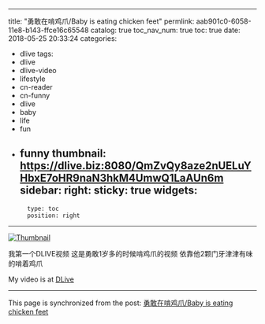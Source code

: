 
---
title: "勇敢在啃鸡爪/Baby is eating chicken feet"
permlink: aab901c0-6058-11e8-b143-ffce16c65548
catalog: true
toc_nav_num: true
toc: true
date: 2018-05-25 20:33:24
categories:
- dlive
tags:
- dlive
- dlive-video
- lifestyle
- cn-reader
- cn-funny
- dlive
- baby
- life
- fun
- funny
thumbnail: https://dlive.biz:8080/QmZvQy8aze2nUELuYHbxE7oHR9naN3hkM4UmwQ1LaAUn6m
sidebar:
    right:
        sticky: true
widgets:
    -
        type: toc
        position: right
---


[![Thumbnail](https://dlive.biz:8080/QmZvQy8aze2nUELuYHbxE7oHR9naN3hkM4UmwQ1LaAUn6m)](https://dlive.io/video/ericet/aab901c0-6058-11e8-b143-ffce16c65548)

我第一个DLIVE视频
这是勇敢1岁多的时候啃鸡爪的视频
依靠他2颗门牙津津有味的啃着鸡爪

My video is at [DLive](https://dlive.io/video/ericet/aab901c0-6058-11e8-b143-ffce16c65548)

- - -

This page is synchronized from the post: [勇敢在啃鸡爪/Baby is eating chicken feet](https://steemit.com/@ericet/aab901c0-6058-11e8-b143-ffce16c65548)

